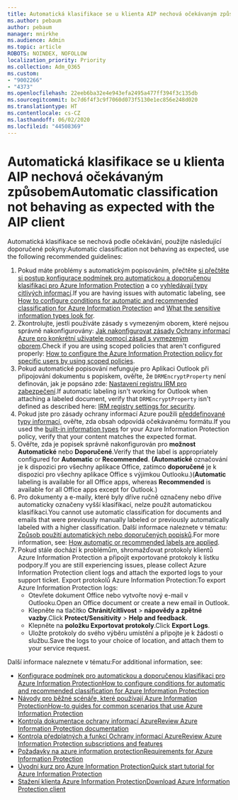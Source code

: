 ```yaml
---
title: Automatická klasifikace se u klienta AIP nechová očekávaným způsobem
ms.author: pebaum
author: pebaum
manager: mnirkhe
ms.audience: Admin
ms.topic: article
ROBOTS: NOINDEX, NOFOLLOW
localization_priority: Priority
ms.collection: Adm_O365
ms.custom:
- "9002266"
- "4373"
ms.openlocfilehash: 22eeb6ba32e4e943efa2495a477ff394f3c135db
ms.sourcegitcommit: bc7d6f4f3c9f7060d073f5130e1ec856e248d020
ms.translationtype: HT
ms.contentlocale: cs-CZ
ms.lasthandoff: 06/02/2020
ms.locfileid: "44508369"
---
```

# <a name="automatic-classification-not-behaving-as-expected-with-the-aip-client"></a><span data-ttu-id="dd61c-102">Automatická klasifikace se u klienta AIP nechová očekávaným způsobem</span><span class="sxs-lookup"><span data-stu-id="dd61c-102">Automatic classification not behaving as expected with the AIP client</span></span>

<span data-ttu-id="dd61c-103">Automatická klasifikace se nechová podle očekávání, použijte následující doporučené pokyny:</span><span class="sxs-lookup"><span data-stu-id="dd61c-103">Automatic classification not behaving as expected, use the following recommended guidelines:</span></span>

1. <span data-ttu-id="dd61c-104">Pokud máte problémy s automatickým popisováním, přečtěte [si přečtěte si postup konfigurace podmínek pro automatickou a doporučenou klasifikaci pro Azure Information Protection](https://docs.microsoft.com/azure/information-protection/configure-policy-classification) a co [vyhledávají typy citlivých informací](https://docs.microsoft.com/microsoft-365/compliance/sensitive-information-type-entity-definitions).</span><span class="sxs-lookup"><span data-stu-id="dd61c-104">If you are having issues with automatic labeling, see [How to configure conditions for automatic and recommended classification for Azure Information Protection](https://docs.microsoft.com/azure/information-protection/configure-policy-classification) and [What the sensitive information types look for](https://docs.microsoft.com/microsoft-365/compliance/sensitive-information-type-entity-definitions).</span></span>
2. <span data-ttu-id="dd61c-105">Zkontrolujte, jestli používáte zásady s vymezeným oborem, které nejsou správně nakonfigurovány: [Jak nakonfigurovat zásady Ochrany informací Azure pro konkrétní uživatele pomocí zásad s vymezeným oborem](https://docs.microsoft.com/azure/information-protection/configure-policy-scope).</span><span class="sxs-lookup"><span data-stu-id="dd61c-105">Check if you are using scoped policies that aren't configured properly: [How to configure the Azure Information Protection policy for specific users by using scoped policies](https://docs.microsoft.com/azure/information-protection/configure-policy-scope).</span></span>
3. <span data-ttu-id="dd61c-106">Pokud automatické popisování nefunguje pro Aplikaci Outlook při připojování dokumentu s popiskem, ověřte, že `DRMEncryptProperty` není definován, jak je popsáno zde: [Nastavení registru IRM pro zabezpečení](https://docs.microsoft.com/deployoffice/security/protect-sensitive-messages-and-documents-by-using-irm-in-office#office-2016-irm-registry-key-options).</span><span class="sxs-lookup"><span data-stu-id="dd61c-106">If automatic labeling isn't working for Outlook when attaching a labeled document, verify that `DRMEncryptProperty` isn't defined as described here: [IRM registry settings for security](https://docs.microsoft.com/deployoffice/security/protect-sensitive-messages-and-documents-by-using-irm-in-office#office-2016-irm-registry-key-options).</span></span>
4. <span data-ttu-id="dd61c-107">Pokud jste pro zásady ochrany informací Azure použili [předdefinované typy informací,](https://support.office.com/article/What-the-sensitive-information-types-look-for-fd505979-76be-4d9f-b459-abef3fc9e86b) ověřte, zda obsah odpovídá očekávanému formátu.</span><span class="sxs-lookup"><span data-stu-id="dd61c-107">If you used the [built-in information types](https://support.office.com/article/What-the-sensitive-information-types-look-for-fd505979-76be-4d9f-b459-abef3fc9e86b) for your Azure Information Protection policy, verify that your content matches the expected format.</span></span>
5. <span data-ttu-id="dd61c-108">Ověřte, zda je popisek správně nakonfigurován pro **možnost Automatické** nebo **Doporučené**.</span><span class="sxs-lookup"><span data-stu-id="dd61c-108">Verify that the label is appropriately configured for **Automatic** or **Recommended**.</span></span> <span data-ttu-id="dd61c-109">**(Automatické** označování je k dispozici pro všechny aplikace Office, zatímco **doporučené** je k dispozici pro všechny aplikace Office s výjimkou Outlooku.)</span><span class="sxs-lookup"><span data-stu-id="dd61c-109">(**Automatic** labeling is available for all Office apps, whereas **Recommended** is available for all Office apps except for Outlook.)</span></span>
6. <span data-ttu-id="dd61c-110">Pro dokumenty a e-maily, které byly dříve ručně označeny nebo dříve automaticky označeny vyšší klasifikací, nelze použít automatickou klasifikaci.</span><span class="sxs-lookup"><span data-stu-id="dd61c-110">You cannot use automatic classification for documents and emails that were previously manually labeled or previously automatically labeled with a higher classification.</span></span>  <span data-ttu-id="dd61c-111">Další informace naleznete v tématu: [Způsob použití automatických nebo doporučených popisků](https://docs.microsoft.com/azure/information-protection/configure-policy-classification#how-automatic-or-recommended-labels-are-applied).</span><span class="sxs-lookup"><span data-stu-id="dd61c-111">For more information, see: [How automatic or recommended labels are applied](https://docs.microsoft.com/azure/information-protection/configure-policy-classification#how-automatic-or-recommended-labels-are-applied).</span></span>
7. <span data-ttu-id="dd61c-112">Pokud stále dochází k problémům, shromažďovat protokoly klientů Azure Information Protection a připojit exportované protokoly k lístku podpory.</span><span class="sxs-lookup"><span data-stu-id="dd61c-112">If you are still experiencing issues, please collect Azure Information Protection client logs and attach the exported logs to your support ticket.</span></span> <span data-ttu-id="dd61c-113">Export protokolů Azure Information Protection:</span><span class="sxs-lookup"><span data-stu-id="dd61c-113">To export Azure Information Protection logs:</span></span>
    - <span data-ttu-id="dd61c-114">Otevřete dokument Office nebo vytvořte nový e-mail v Outlooku.</span><span class="sxs-lookup"><span data-stu-id="dd61c-114">Open an Office document or create a new email in Outlook.</span></span>
    - <span data-ttu-id="dd61c-115">Klepněte na tlačítko **Chránit/citlivost**  >  **nápovědy a zpětné vazby**.</span><span class="sxs-lookup"><span data-stu-id="dd61c-115">Click **Protect/Sensitivity** > **Help and feedback**.</span></span>
    - <span data-ttu-id="dd61c-116">Klepněte na **položku Exportovat protokoly**.</span><span class="sxs-lookup"><span data-stu-id="dd61c-116">Click **Export Logs**.</span></span>
    - <span data-ttu-id="dd61c-117">Uložte protokoly do svého výběru umístění a připojte je k žádosti o službu.</span><span class="sxs-lookup"><span data-stu-id="dd61c-117">Save the logs to your choice of location, and attach them to your service request.</span></span>

<span data-ttu-id="dd61c-118">Další informace naleznete v tématu:</span><span class="sxs-lookup"><span data-stu-id="dd61c-118">For additional information, see:</span></span>

- [<span data-ttu-id="dd61c-119">Konfigurace podmínek pro automatickou a doporučenou klasifikaci pro Azure Information Protection</span><span class="sxs-lookup"><span data-stu-id="dd61c-119">How to configure conditions for automatic and recommended classification for Azure Information Protection</span></span>](https://docs.microsoft.com/azure/information-protection/configure-policy-classification)
- [<span data-ttu-id="dd61c-120">Návody pro běžné scénáře, které používají Azure Information Protection</span><span class="sxs-lookup"><span data-stu-id="dd61c-120">How-to guides for common scenarios that use Azure Information Protection</span></span>](https://docs.microsoft.com/azure/information-protection/how-to-guides)
- [<span data-ttu-id="dd61c-121">Kontrola dokumentace ochrany informací Azure</span><span class="sxs-lookup"><span data-stu-id="dd61c-121">Review Azure Information Protection documentation</span></span>](https://docs.microsoft.com/azure/information-protection/what-is-information-protection)
- [<span data-ttu-id="dd61c-122">Kontrola předplatných a funkcí Ochrany informací Azure</span><span class="sxs-lookup"><span data-stu-id="dd61c-122">Review Azure Information Protection subscriptions and features</span></span>](https://azure.microsoft.com/pricing/details/information-protection)
- [<span data-ttu-id="dd61c-123">Požadavky na azure information protection</span><span class="sxs-lookup"><span data-stu-id="dd61c-123">Requirements for Azure Information Protection</span></span>](https://docs.microsoft.com/azure/information-protection/get-started/requirements)
- [<span data-ttu-id="dd61c-124">Úvodní kurz pro Azure Information Protection</span><span class="sxs-lookup"><span data-stu-id="dd61c-124">Quick start tutorial for Azure Information Protection</span></span>](https://docs.microsoft.com/azure/information-protection/get-started/infoprotect-quick-start-tutorial)
- [<span data-ttu-id="dd61c-125">Stažení klienta Azure Information Protection</span><span class="sxs-lookup"><span data-stu-id="dd61c-125">Download Azure Information Protection client</span></span>](https://www.microsoft.com/download/details.aspx?id=53018)
